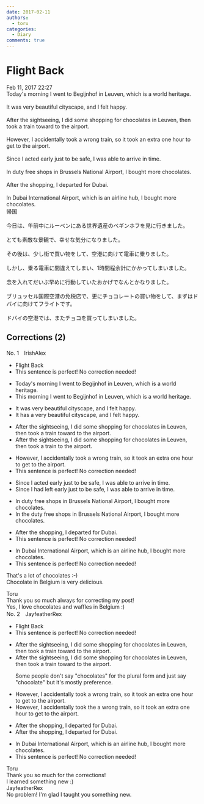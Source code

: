 ```yaml
---
date: 2017-02-11
authors:
  - toru
categories:
  - Diary
comments: true
---
```


# Flight Back
<div class="date">Feb 11, 2017 22:27</div>
<div id="post"><div id="body_show_ori">
Today's morning I went to Begijnhof in Leuven, which is a world heritage.<br/><br/>It was very beautiful cityscape, and I felt happy.<br/><br/>After the sightseeing, I did some shopping for chocolates in Leuven, then took a train toward to the airport.<br/><br/>However, I accidentally took a wrong train, so it took an extra one hour to get to the airport.<br/><br/>Since I acted early just to be safe, I was able to arrive in time.<br/><br/>In duty free shops in Brussels National Airport, I bought more chocolates.<br/><br/>After the shopping, I departed for Dubai.<br/><br/>In Dubai International Airport, which is an airline hub, I bought more chocolates.
</div></div>

<!-- more -->

<div id="post_ja"><div id="body_show_mo">
帰国<br/><br/>今日は、午前中にルーベンにある世界遺産のベギンホフを見に行きました。<br/><br/>とても素敵な景観で、幸せな気分になりました。<br/><br/>その後は、少し街で買い物をして、空港に向けて電車に乗りました。<br/><br/>しかし、乗る電車に間違えてしまい、1時間程余計にかかってしまいました。<br/><br/>念を入れてだいぶ早めに行動していたおかげでなんとかなりました。<br/><br/>ブリュッセル国際空港の免税店で、更にチョコレートの買い物をして、まずはドバイに向けてフライトです。<br/><br/>ドバイの空港では、またチョコを買ってしまいました。
</div></div>

## Corrections (2)
<div id="block"><div class="first_name"> No. 1　<span class="just_name">IrishAlex</span></div><div id="block2">
<ul class="correction_field">
<li class="incorrect">Flight Back</li>
<li class="corrected perfect">This sentence is perfect! No correction needed!</li>
</ul>
<ul class="correction_field">
<li class="incorrect">Today's morning I went to Begijnhof in Leuven, which is a world heritage.</li>
<li class="corrected correct">
T<span class="f_blue">his </span>morning I went to Begijnhof in Leuven, which is a world heritage.
</li>
</ul>
<ul class="correction_field">
<li class="incorrect">It was very beautiful cityscape, and I felt happy.</li>
<li class="corrected correct">
It <span class="f_blue">has </span><span class="f_blue">a </span>very beautiful cityscape, and I felt happy.
</li>
</ul>
<ul class="correction_field">
<li class="incorrect">After the sightseeing, I did some shopping for chocolates in Leuven, then took a train toward to the airport.</li>
<li class="corrected correct">
After the sightseeing, I did some shopping for chocolates in Leuven, then took a train to the airport.
</li>
</ul>
<ul class="correction_field">
<li class="incorrect">However, I accidentally took a wrong train, so it took an extra one hour to get to the airport.</li>
<li class="corrected perfect">This sentence is perfect! No correction needed!</li>
</ul>
<ul class="correction_field">
<li class="incorrect">Since I acted early just to be safe, I was able to arrive in time.</li>
<li class="corrected correct">
Since I <span class="f_blue">had left </span>early just to be safe, I was able to arrive in time.
</li>
</ul>
<ul class="correction_field">
<li class="incorrect">In duty free shops in Brussels National Airport, I bought more chocolates.</li>
<li class="corrected correct">
In <span class="f_blue">the </span>duty free shops in Brussels National Airport, I bought more chocolates.
</li>
</ul>
<ul class="correction_field">
<li class="incorrect">After the shopping, I departed for Dubai.</li>
<li class="corrected perfect">This sentence is perfect! No correction needed!</li>
</ul>
<ul class="correction_field">
<li class="incorrect">In Dubai International Airport, which is an airline hub, I bought more chocolates.</li>
<li class="corrected perfect">This sentence is perfect! No correction needed!</li>
</ul>
<p class="comment_small">
 That's a lot of chocolates :-)
 <br/>
 Chocolate in Belgium is very delicious.
</p>

</div><div class="name"><span class="just_name">Toru</span><br>
Thank you so much always for correcting my post! <br/>Yes, I love chocolates and waffles in Belgium :)
</div>
</div>
<div id="block"><div class="first_name"> No. 2　<span class="just_name">JayfeatherRex</span></div><div id="block2">
<ul class="correction_field">
<li class="incorrect">Flight Back</li>
<li class="corrected perfect">This sentence is perfect! No correction needed!</li>
</ul>
<ul class="correction_field">
<li class="incorrect">After the sightseeing, I did some shopping for chocolates in Leuven, then took a train toward to the airport.</li>
<li class="corrected correct">
After the sightseeing, I did some shopping for chocolates in Leuven, then took a train toward to the airport.
<p class="correction_comment">Some people don't say "chocolates" for the plural form and just say "chocolate" but it's mostly preference.</p>
</li>
</ul>
<ul class="correction_field">
<li class="incorrect">However, I accidentally took a wrong train, so it took an extra one hour to get to the airport.</li>
<li class="corrected correct">
However, I accidentally took <span class="f_red">the </span><span class="sline">a </span>wrong train, so it took an extra <span class="sline">one </span>hour to get to the airport.
</li>
</ul>
<ul class="correction_field">
<li class="incorrect">After the shopping, I departed for Dubai.</li>
<li class="corrected correct">
After <span class="sline">the </span>shopping, I departed for Dubai.
</li>
</ul>
<ul class="correction_field">
<li class="incorrect">In Dubai International Airport, which is an airline hub, I bought more chocolates.</li>
<li class="corrected perfect">This sentence is perfect! No correction needed!</li>
</ul>
</div><div class="name"><span class="just_name">Toru</span><br>
Thank you so much for the corrections!<br/>I learned something new :)
</div>
<div class="name"><span class="just_name">JayfeatherRex</span><br>
No problem!  I'm glad I taught you something new.
</div>
</div>
